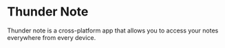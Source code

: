 # Thunder Note

Thunder note is a cross-platform app that allows you to access your notes everywhere from every device.
